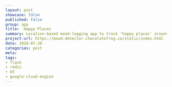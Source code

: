 ```yaml
---
layout: post
showcase: false
published: false
group: app
title:  Happy Places
summary: Location-based mood-logging app to track 'happy places' around your city. Built with Bootstrap, jQuery, Flask and Redis. Uses geospatial capabilities of Redis.
project-url: https://mood-detector.chocolatefrog.co/static/index.html
date: 2018-07-20
categories: post
meta: 
tags: 
- flask
- redis
- d3
- google-cloud-engine
---
```

